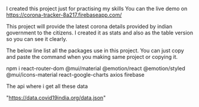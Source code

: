I created this project just for practising my skills 
You can the live demo on 
https://corona-tracker-8a217.firebaseapp.com/

This project will provide the latest corona details provided by indian government to the citizens.
I created it as stats and also as the table version so you can see it clearly.


The below line list all the packages use in this project. You can just copy and paste the command when you making same project or copying it.

   npm i react-router-dom  @mui/material @emotion/react @emotion/styled @mui/icons-material react-google-charts axios firebase

The api where i get all these data 

   "https://data.covid19india.org/data.json"